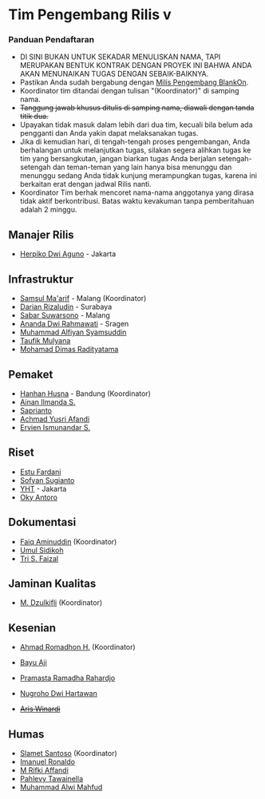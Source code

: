 # Tim Pengembang Rilis v

### Panduan Pendaftaran

- DI SINI BUKAN UNTUK SEKADAR MENULISKAN NAMA, TAPI MERUPAKAN BENTUK KONTRAK DENGAN PROYEK INI BAHWA ANDA AKAN MENUNAIKAN TUGAS DENGAN SEBAIK-BAIKNYA.
- Pastikan Anda sudah bergabung dengan [Milis Pengembang BlankOn](https://groups.google.com/group/BlankOn-dev).
- Koordinator tim ditandai dengan tulisan "(Koordinator)" di samping nama.
- ~~Tanggung jawab khusus ditulis di samping nama, diawali dengan tanda titik dua.~~
- Upayakan tidak masuk dalam lebih dari dua tim, kecuali bila belum ada pengganti dan Anda yakin dapat melaksanakan tugas.
- Jika di kemudian hari, di tengah-tengah proses pengembangan, Anda berhalangan untuk melanjutkan tugas, silakan segera alihkan tugas ke tim yang bersangkutan, jangan biarkan tugas Anda berjalan setengah-setengah dan teman-teman yang lain hanya bisa menunggu dan menunggu sedang Anda tidak kunjung merampungkan tugas, karena ini berkaitan erat dengan jadwal Rilis nanti.
- Koordinator Tim berhak mencoret nama-nama anggotanya yang dirasa tidak aktif berkontribusi. Batas waktu kevakuman tanpa pemberitahuan adalah 2 minggu.

## Manajer Rilis

- [Herpiko Dwi Aguno](https://github.com/herpiko) - Jakarta

## Infrastruktur

- [Samsul Ma'arif](https://github.com/samsulmaarif) - Malang (Koordinator)
- [Darian Rizaludin](https://github.com/darianrizaludin) - Surabaya
- [Sabar Suwarsono](https://github.com/soewarsono) - Malang
- [Ananda Dwi Rahmawati](https://github.com/misskecupbung) - Sragen
- [Muhammad Alfiyan Syamsuddin](https://github.com/alfiyansys)
- [Taufik Mulyana](https://github.com/nothinux)
- [Mohamad Dimas Radityatama](https://github.com/mdradityatama)

## Pemaket
- [Hanhan Husna](https://github.com/hahn) - Bandung (Koordinator)
- [Ainan Ilmanda S.](https://github.com/ainandoo)
- [Saprianto](https://github.com/antosamalona)
- [Achmad Yusri Afandi](https://github.com/yusrideb)
- [Ervien Ismunandar S.](https://github.com/ervinismu)

## Riset

- [Estu Fardani](https://github.com/tuanpembual)
- [Sofyan Sugianto](https://github.com/artemtech)
- [YHT](https://github.com/yht) - Jakarta
- [Oky Antoro](https://github.com/okyantoro)

## Dokumentasi
- [Faiq Aminuddin](https://github.com/FaiqAminuddin) (Koordinator)
- [Umul Sidikoh](https://github.com/umulsidikoh)
- [Tri S. Faizal](https://github.com/trisfaizal)

## Jaminan Kualitas
- [M. Dzulkifli](https://github.com/mdzulkifli) (Koordinator)

## Kesenian

- [Ahmad Romadhon H.](https://github.com/raniaamina) (Koordinator)
- [Bayu Aji](http://github.com/bajinra/)
- [Pramasta Ramadha Rahardjo](http://github.com/pramastarr)
- [Nugroho Dwi Hartawan](http://github.com/ikinugrihi)

- [~~Aris Winardi~~](http://github.com/winardiaris/)

## Humas

- [Slamet Santoso](http://github.com/slamets75/) (Koordinator)
- [Imanuel Ronaldo](http://github.com/nathanael79)
- [M Rifki Affandi](http://github.com/rifkiaz)
- [Pahlevy Tawainella](http://github.com/levay08)
- [Muhammad Alwi Mahfud](https://github.com/mAlwiMhfd)
